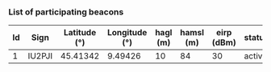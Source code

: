 ### List of participating beacons

| Id | Sign | Latitude (°) | Longitude (°) | hagl (m) | hamsl (m) | eirp (dBm) | status |
| --- | --- | --- | --- | --- | --- | --- | --- |
| 1 | IU2PJI | 45.41342 | 9.49426 | 10 | 84 | 30 | active |
